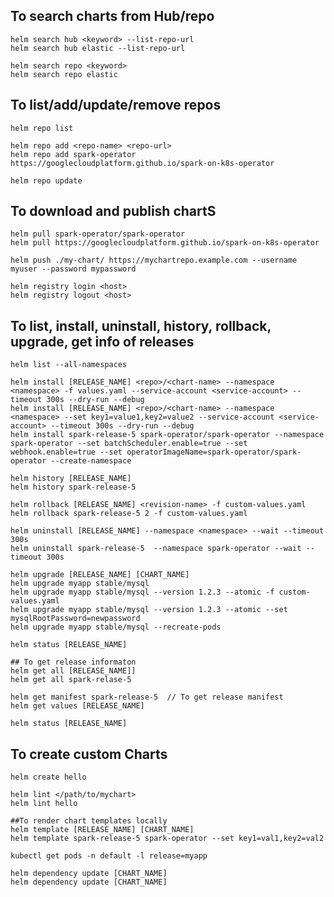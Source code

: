## To search charts from Hub/repo

    helm search hub <keyword> --list-repo-url
    helm search hub elastic --list-repo-url

    helm search repo <keyword>
    helm search repo elastic 


## To list/add/update/remove repos

    helm repo list

    helm repo add <repo-name> <repo-url>
    helm repo add spark-operator https://googlecloudplatform.github.io/spark-on-k8s-operator

    helm repo update


## To download and publish chartS
    
    helm pull spark-operator/spark-operator
    helm pull https://googlecloudplatform.github.io/spark-on-k8s-operator

    helm push ./my-chart/ https://mychartrepo.example.com --username myuser --password mypassword

    helm registry login <host>
    helm registry logout <host>



## To list, install, uninstall, history, rollback, upgrade, get info of releases
    
    helm list --all-namespaces
    
    helm install [RELEASE_NAME] <repo>/<chart-name> --namespace <namespace> -f values.yaml --service-account <service-account> --timeout 300s --dry-run --debug
    helm install [RELEASE_NAME] <repo>/<chart-name> --namespace <namespace> --set key1=value1,key2=value2 --service-account <service-account> --timeout 300s --dry-run --debug 
    helm install spark-release-5 spark-operator/spark-operator --namespace spark-operator --set batchScheduler.enable=true --set webhook.enable=true --set operatorImageName=spark-operator/spark-operator --create-namespace

    helm history [RELEASE_NAME]
    helm history spark-release-5

    helm rollback [RELEASE_NAME] <revision-name> -f custom-values.yaml
    helm rollback spark-release-5 2 -f custom-values.yaml

    helm uninstall [RELEASE_NAME] --namespace <namespace> --wait --timeout 300s
    helm uninstall spark-release-5  --namespace spark-operator --wait --timeout 300s
 
    helm upgrade [RELEASE_NAME] [CHART_NAME]
    helm upgrade myapp stable/mysql
    helm upgrade myapp stable/mysql --version 1.2.3 --atomic -f custom-values.yaml
    helm upgrade myapp stable/mysql --version 1.2.3 --atomic --set mysqlRootPassword=newpassword
    helm upgrade myapp stable/mysql --recreate-pods

    helm status [RELEASE_NAME] 

    ## To get release informaton
    helm get all [RELEASE_NAME]]
    helm get all spark-relase-5
    
    helm get manifest spark-release-5  // To get release manifest
    helm get values [RELEASE_NAME]

    helm status [RELEASE_NAME]



## To create custom Charts

    helm create hello

    helm lint </path/to/mychart>
    helm lint hello

    ##To render chart templates locally
    helm template [RELEASE_NAME] [CHART_NAME]
    helm template spark-release-5 spark-operator --set key1=val1,key2=val2

    kubectl get pods -n default -l release=myapp

    helm dependency update [CHART_NAME]
    helm dependency update [CHART_NAME]
